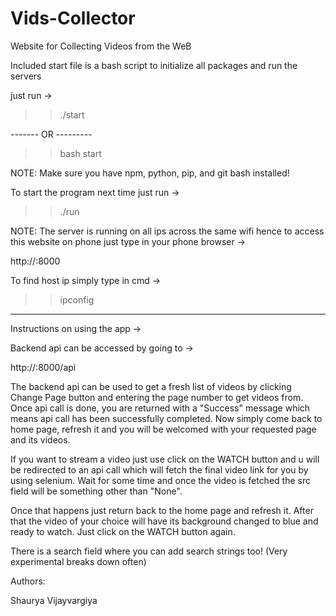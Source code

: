 # Vids-Collector

Website for Collecting Videos from the WeB 

Included start file is a bash script to initialize all packages and run the servers

just run ->

>> ./start 
 
------- OR ---------
 
>> bash start

NOTE: Make sure you have npm, python, pip, and git bash installed!

To start the program next time just run ->

>> ./run

NOTE: The server is running on all ips across the same wifi hence to access this website on phone just type in your phone browser ->

http://<your host machine ip>:8000

To find host ip simply type in cmd -> 

>> ipconfig 

-----------------------------------------

Instructions on using the app ->

Backend api can be accessed by going to ->

http://<your host machine ip>:8000/api

The backend api can be used to get a fresh list of videos by clicking Change Page button and entering the page number to get videos from. Once api call is done, you are returned with a "Success" message which means api call has been successfully completed. Now simply come back to home page, refresh it and you will be welcomed with your requested page and its videos.

If you want to stream a video just use click on the WATCH button and u will be redirected to an api call which will fetch the final video link for you by using selenium. Wait for some time and once the video is fetched the src field will be something other than "None".

Once that happens just return back to the home page and refresh it. After that the video of your choice will have its background changed to blue and ready to watch. Just click on the WATCH button again.

There is a search field where you can add search strings too! (Very experimental breaks down often)

Authors:

Shaurya Vijayvargiya
